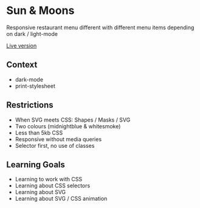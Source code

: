 # Sun & Moons

Responsive restaurant menu different with different menu items depending on dark / light-mode

[Live version](https://tnanhekhan.github.io/css-to-the-rescue-1920/)


## Context
- dark-mode
- print-stylesheet

## Restrictions
- When SVG meets CSS: Shapes / Masks / SVG
- Two colours (midnightblue & whitesmoke)
- Less than 5kb CSS 
- Responsive without media queries
- Selector first, no use of classes

## Learning Goals
- Learning to work with CSS
- Learning about CSS selectors 
- Learning about SVG
- Learning about SVG / CSS animation

